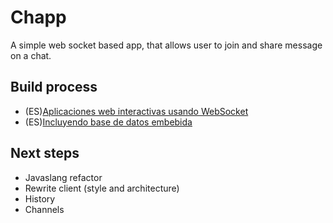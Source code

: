 Chapp
========

A simple web socket based app, that allows user to join and share message on a chat.

Build process
--------------

- (ES)[Aplicaciones web interactivas usando WebSocket](http://juandavidvega.es/blog/?p=208)
- (ES)[Incluyendo base de datos embebida](http://juandavidvega.es/blog/?p=244)

Next steps
---------------
- Javaslang refactor
- Rewrite client (style and architecture)
- History
- Channels
